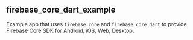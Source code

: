 ## firebase_core_dart_example

Example app that uses `firebase_core` and `firebase_core_dart` to provide Firebase Core SDK for Android, iOS, Web, Desktop.